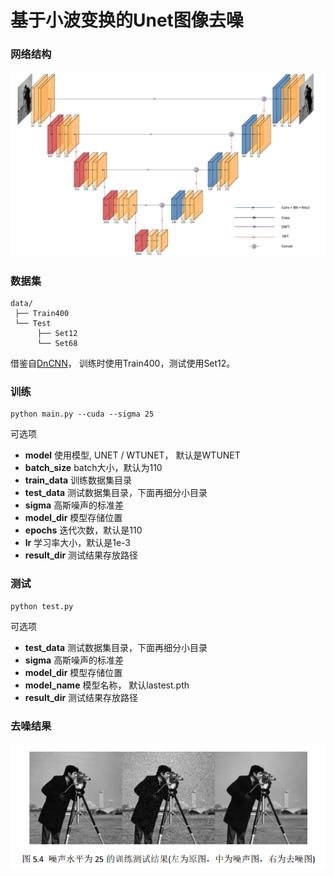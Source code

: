 # 基于小波变换的Unet图像去噪

### 网络结构

![network](./imgs/networks.png)

### 数据集

	data/
	 ├── Train400
	 └── Test
	      ├── Set12
	      └── Set68
	 
借鉴自[DnCNN](https://github.com/cszn/DnCNN/tree/master/TrainingCodes/DnCNN_TrainingCodes_v1.0/data)， 训练时使用Train400，测试使用Set12。

### 训练

    python main.py --cuda --sigma 25
    
可选项

- **model** 使用模型, UNET / WTUNET， 默认是WTUNET
- **batch_size** batch大小，默认为110
- **train_data** 训练数据集目录
- **test_data** 测试数据集目录，下面再细分小目录
- **sigma** 高斯噪声的标准差
- **model_dir** 模型存储位置
- **epochs** 迭代次数，默认是110
- **lr** 学习率大小，默认是1e-3
- **result_dir** 测试结果存放路径


### 测试 

    python test.py
    
可选项

- **test_data** 测试数据集目录，下面再细分小目录
- **sigma** 高斯噪声的标准差
- **model_dir** 模型存储位置
- **model_name** 模型名称， 默认lastest.pth
- **result_dir** 测试结果存放路径

### 去噪结果

![result](./imgs/result.png)
